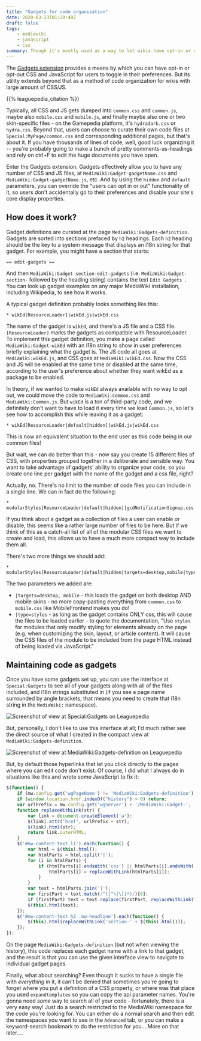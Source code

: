 ```yaml
---
title: "Gadgets for code organization"
date: 2020-03-23T01:20:40Z
draft: false
tags:
    - mediawiki
    - javascript
    - css
summary: Though it's mostly used as a way to let wikis have opt-in or opt-out CSS and JS features for users, the Gadgets extension is a great way to organize code instead of using Common.css and Common.js for everything.
---
```


The [Gadgets extension](https://www.mediawiki.org/wiki/Extension:Gadgets) provides a means by which you can have opt-in or opt-out CSS and JavaScript for users to toggle in their preferences. But its utility extends beyond that as a method of code organization for wikis with large amount of CSS/JS.

{{% leaguepedia_citation %}}

Typically, all CSS and JS gets dumped into `common.css` and `common.js`, maybe also `mobile.css` and `mobile.js`, and finally maybe also one or two skin-specific files - on the Gamepedia platform, it's `hydradark.css` or `hydra.css`. Beyond that, users can choose to curate their own code files at `Special:MyPage/common.css` and corresponding additional pages, but that's about it. If you have thousands of lines of code, well, good luck organizing it -- you're probably going to make a bunch of pretty comments-as-headings and rely on ctrl+F to edit the huge documents you have open.

Enter the Gadgets extension. Gadgets effectively allow you to have any number of CSS and JS files, at `MediaWiki:Gadget-gadgetName.css` and `MediaWiki:Gadget-gadgetName.js`, etc. And by using the `hidden` and `default` parameters, you can override the "users can opt in or out" functionality of it, so users don't accidentally go to their preferences and disable your site's core display properties.

## How does it work?
Gadget definitions are curated at the page `MediaWiki:Gadgets-definition`. Gadgets are sorted into sections prefaced by `h2` headings. Each `h2` heading should be the key to a system message that displays an i18n string for that gadget. For example, you might have a section that starts:
```
== edit-gadgets ==
```
And then `MediaWiki:Gadget-section-edit-gadgets` (i.e. `MediaWiki:Gadget-section-` followed by the heading string) contains the text `Edit Gadgets
`. You can look up gadget examples on any major MediaWiki installation, including Wikipedia, to see how it works.

A typical gadget definition probably looks something like this:
```
* wikEd[ResourceLoader]|wikEd.js|wikEd.css
```

The name of the gadget is `wikEd`, and there's a JS file and a CSS file. `[ResourceLoader]` marks the gadgets as compatible with ResourceLoader. To implement this gadget definition, you make a page called `MediaWiki:Gadget-wikEd` with an i18n string to show in user preferences briefly explaining what the gadget is. The JS code all goes at `MediaWiki:wikEd.js`, and CSS goes at `MediaWiki:wikEd.css`. Now the CSS and JS will be enabled at the same time or disabled at the same time, according to the user's preference about whether they want wikEd as a package to be enabled.

In theory, if we wanted to make `wikEd` always available with no way to opt out, we could move the code to `MediaWiki:Common.css` and `MediaWiki:Common.js`. But `wikEd` is a ton of third-party code, and we definitely don't want to have to load it every time we load `Common.js`, so let's see how to accomplish this while leaving it as a gadget:
```
* wikEd[ResourceLoader|default|hidden]|wikEd.js|wikEd.css
```
This is now an equivalent situation to the end user as this code being in our common files!

But wait, we can do better than this - now say you create 15 different files of CSS, with properties grouped together in a deliberate and sensible way. You want to take advantage of gadgets' ability to organize your code, so you create one line per gadget with the name of the gadget and a css file, right?

Actually, no. There's no limit to the number of code files you can include in a single line. We can in fact do the following:

```
* modularStyles[ResourceLoader|default|hidden]|gcdNotificationSignup.css|predictions.css|topSchedule.css|championFlashcards.css|flairs.css|gameinfo.css|rosterswapPortal.css|scoreboards.css
```

If you think about a gadget as a collection of files a user can enable or disable, this seems like a rather large number of files to be here. But if we think of this as a catch-all list of all of the modular CSS files we want to create and load, this allows us to have a much more compact way to include them all.

There's two more things we should add:

```
* modularStyles[ResourceLoader|default|hidden|targets=desktop,mobile|type=styles]|gcdNotificationSignup.css|predictions.css|topSchedule.css|championFlashcards.css|flairs.css|gameinfo.css|rosterswapPortal.css|scoreboards.css
```
The two parameters we added are:
* `|targets=desktop, mobile` - this loads the gadget on both desktop AND mobile skins - no more copy-pasting everything from `common.css` to `mobile.css` like MobileFrontend makes you do!
* `|type=styles` - as long as the gadget contains ONLY css, this will cause the files to be loaded earlier - to quote the documentation, "Use `styles` for modules that only modify styling for elements already on the page (e.g. when customizing the skin, layout, or article content). It will cause the CSS files of the module to be included from the page HTML instead of being loaded via JavaScript."

## Maintaining code as gadgets
Once you have some gadgets set up, you can use the interface at `Special:Gadgets` to see all of your gadgets along with all of the files included, and i18n strings substituted in (if you see a page name surrounded by angle brackets, that means you need to create that i18n string in the `MediaWiki:` namespace).

![Screenshot of view at Special:Gadgets on Leaguepedia](/images/gadgets-for-code-organization/special-gadgets.png)

But, personally, I don't like to use this interface at all; I'd much rather see the direct source of what I created in the compact view at `MediaWiki:Gadgets-definition`.

![Screenshot of view at MediaWiki:Gadgets-definition on Leaguepedia](/images/gadgets-for-code-organization/gadgets-definition.png)

But, by default those hyperlinks that let you click directly to the pages where you can edit code don't exist. Of course, I did what I always do in situations like this and wrote some JavaScript to fix it:

```js
$(function() {
    if (mw.config.get('wgPageName') != 'MediaWiki:Gadgets-definition') return;
    if (window.location.href.indexOf("history") > 0) return;
    var urlPrefix = mw.config.get('wgServer') + '/MediaWiki:Gadget-';
    function replaceWithLink(str) {
        var link = document.createElement('a');
        $(link).attr('href', urlPrefix + str);
        $(link).html(str);
        return link.outerHTML;
    }
    $('#mw-content-text li').each(function() {
        var html = $(this).html();
        var htmlParts = html.split('|');
        for (i in htmlParts) {
            if (htmlParts[i].endsWith('css') || htmlParts[i].endsWith('js')) {
                htmlParts[i] = replaceWithLink(htmlParts[i]);
            }
        }
        var text = htmlParts.join('|');
        var firstPart = text.match(/^([^\|\[]*)/)[0];
        if (firstPart) text = text.replace(firstPart, replaceWithLink(firstPart));
        $(this).html(text);
    });
    $('#mw-content-text h2 .mw-headline').each(function() {
        $(this).html(replaceWithLink('section-' + $(this).html()));
    });
});
```

On the page `MediaWiki:Gadgets-definition` (but not when viewing the history), this code replaces each gadget name with a link to that gadget, and the result is that you can use the given interface view to navigate to individual gadget pages.

Finally, what about searching? Even though it sucks to have a single file with *everything* in it, it can't be denied that sometimes you're going to forget where you put a definition of a CSS property, or where was that place you used `expandtemplates` so you can copy the api parameter names. You're gonna need *some* way to search all of your code - fortunately, there is a very easy way! Just do a search restricted to the MediaWiki namespace for the code you're looking for. You can either do a normal search and then edit the namespaces you want to see in the `Advanced` tab, or you can make a keyword-search bookmark to do the restriction for you....More on that later....
